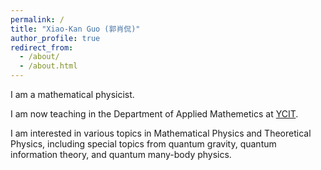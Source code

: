 ```yaml
---
permalink: /
title: "Xiao-Kan Guo (郭肖侃)"
author_profile: true
redirect_from: 
  - /about/
  - /about.html
---
```


I am a mathematical physicist.

I am now teaching in the Department of Applied Mathemetics at [YCIT](https://www.ycit.cn/). 

I am interested in various topics in Mathematical Physics and Theoretical Physics, including special topics from quantum gravity, quantum information theory, and quantum many-body physics.



